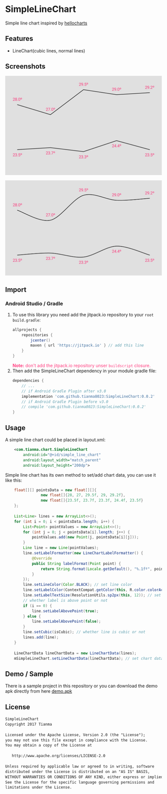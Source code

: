 # SimpleLineChart
Simple line chart inspired by [hellocharts](https://github.com/lecho/hellocharts-android)

## Features
- LineChart(cubic lines, normal lines)

## Screenshots
![Line Chart](/ss/ss_linechart.jpeg)

![Cubic Line Chart](/ss/ss_linechart_cubic.jpeg)


## Import
### Android Studio / Gradle
1. To use this library you need add the jitpack.io repository to your `root build.gradle`:
    ```Groovy
    allprojects {
        repositories {
            jcenter()
            maven { url 'https://jitpack.io' } // add this line
        }
    }
    ```
    <font color='#FF4081'>**Note:** don't add the jitpack.io repository unser `buildscript` closure.</font> 
2. Then add the SimpleLineChart dependency in your module gradle file:
    ```Groovy
    dependencies {
        // ...
        // if Android Gradle Plugin after v3.0
        implementation 'com.github.tianma8023:SimpleLineChart:0.0.2' 
        // if Android Gradle Plugin before v3.0
        // compile 'com.github.tianma8023:SimpleLineChart:0.0.2' 
    }
    ```

## Usage
A simple line chart could be placed in layout.xml:
```xml
    <com.tianma.chart.SimpleLineChart
        android:id="@+id/simple_line_chart"
        android:layout_width="match_parent"
        android:layout_height="200dp">
```

Simple line chart has its own method to set/add chart data, you can use it like this:
```java
    float[][] pointsData = new float[][]{
                new float[]{28, 27, 29.5f, 29, 29.2f},
                new float[]{23.5f, 23.7f, 23.3f, 24.4f, 23.5f}
    };

    List<Line> lines = new ArrayList<>();
    for (int i = 0; i < pointsData.length; i++) {
        List<Point> pointValues = new ArrayList<>();
        for (int j = 0; j < pointsData[i].length; j++) {
            pointValues.add(new Point(j, pointsData[i][j]));
        }
        Line line = new Line(pointValues);
        line.setLabelFormatter(new LineChartLabelFormatter() {
            @Override
            public String labelFormat(Point point) {
                return String.format(Locale.getDefault(), "%.1fº", point.getY());
            }
        });
        line.setLineColor(Color.BLACK); // set line color
        line.setLabelColor(ContextCompat.getColor(this, R.color.colorAccent)); // set label color
        line.setLabelTextSize(ResolutionUtils.sp2px(this, 12)); // set label text size
        // whether label is above point or not
        if (i == 0) {
            line.setLabelAbovePoint(true);
        } else {
            line.setLabelAbovePoint(false);
        }
        line.setCubic(isCubic); // whether line is cubic or not
        lines.add(line); 
    }

    LineChartData lineChartData = new LineChartData(lines);
    mSimpleLineChart.setLineChartData(lineChartData); // set chart data
```
## Demo / Sample

There is a sample project in this repository or you can download the demo apk directly from here [demo.apk](/demo/demo.apk)

## License
```txt
SimpleLineChart	
Copyright 2017 Tianma

Licensed under the Apache License, Version 2.0 (the "License");
you may not use this file except in compliance with the License.
You may obtain a copy of the License at

   http://www.apache.org/licenses/LICENSE-2.0

Unless required by applicable law or agreed to in writing, software
distributed under the License is distributed on an "AS IS" BASIS,
WITHOUT WARRANTIES OR CONDITIONS OF ANY KIND, either express or implied.
See the License for the specific language governing permissions and
limitations under the License.
```